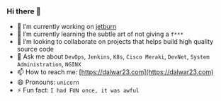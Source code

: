 ### Hi there 👋

<!--
**dalwar23/dalwar23** is a ✨ _special_ ✨ repository because its `README.md` (this file) appears on your GitHub profile.

Here are some ideas to get you started:

- 🔭 I’m currently working on ...
- 🌱 I’m currently learning ...
- 👯 I’m looking to collaborate on ...
- 🤔 I’m looking for help with ...
- 💬 Ask me about ...
- 📫 How to reach me: ...
- 😄 Pronouns: ...
- ⚡ Fun fact: ...
-->

- 🔭 I’m currently working on [jetburn](https://jetburn.rtfd.io)
- 🌱 I’m currently learning the subtle art of not giving a `f***`
- 👯 I’m looking to collaborate on projects that helps build high quality source code
- 💬 Ask me about `DevOps`, `Jenkins`, `K8s`, `Cisco Meraki`, `DevNet`, `System Administration`, `NGINX`
- 📫 How to reach me: [https://dalwar23.com](https://dalwar23.com)
- 😄 Pronouns: `unicorn`
- ⚡ Fun fact: `I had FUN once, it was awful`
